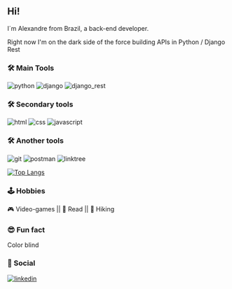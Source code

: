 ## Hi!

I´m Alexandre from Brazil, a back-end developer.

Right now I'm on the dark side of the force building APIs in Python / Django Rest

### :hammer_and_wrench: Main Tools

![python](https://img.shields.io/badge/python-%2314354C.svg?style=for-the-badge&logo=python&logoColor=white)
![django](https://img.shields.io/badge/Django-092E20?style=for-the-badge&logo=django&logoColor=green)
![django_rest](https://img.shields.io/badge/DJANGO-REST-ff1709?style=for-the-badge&logo=django&logoColor=white&color=ff1709&labelColor=gray)

### :hammer_and_wrench: Secondary tools
![html](https://img.shields.io/badge/-HTML-orange?logo=HTML5&logoColor=white&style=for-the-badge)
![css](https://img.shields.io/badge/-CSS-blue?logo=CSS3&logoColor=white&style=for-the-badge)
![javascript](https://img.shields.io/badge/-JavaScript-yellow?logo=Javascript&logoColor=white&style=for-the-badge)

### :hammer_and_wrench: Another tools

![git](https://img.shields.io/badge/Git-F05032?style=for-the-badge&logo=git&logoColor=white)
![postman](https://img.shields.io/badge/Postman-FF6C37?style=for-the-badge&logo=Postman&logoColor=white)
![linktree](https://img.shields.io/badge/Insomnia-4000BF?style=for-the-badge&logo=Insomnia&logoColor=white)


[![Top Langs](https://github-readme-stats.vercel.app/api/top-langs/?username=alexlopesbr&layout=compact&theme=vision-friendly-dark)](https://github.com/anuraghazra/github-readme-stats)



### :joystick: Hobbies

:video_game: Video-games ||
:blue_book: Read ||
:hiking_boot: Hiking

### :sunglasses: Fun fact
Color blind


### :speech_balloon: Social

<a href="https://www.linkedin.com/in/alexandre-backend-python/" target="_blank">![linkedin](https://img.shields.io/badge/-Linkedin-blue?logo=Linkedin&logoColor=white&style=for-the-badge)</a>
